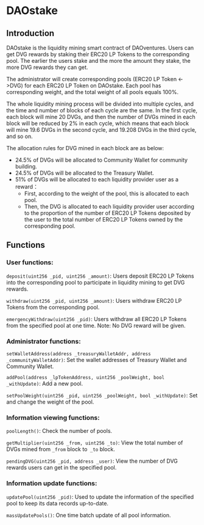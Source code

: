 # DAOstake

## Introduction

DAOstake is the liquidity mining smart contract of DAOventures. Users can get DVG rewards by staking their ERC20 LP Tokens to the corresponding pool. The earlier the users stake and the more the amount they stake, the more DVG rewards they can get.

The administrator will create corresponding pools (ERC20 LP Token <->DVG) for each ERC20 LP Token on DAOstake. Each pool has corresponding weight, and the total weight of all pools equals 100%.

The whole liquidity mining process will be divided into multiple cycles, and the time and number of blocks of each cycle are the same. In the first cycle, each block will mine 20 DVGs, and then the number of DVGs mined in each block will be reduced by 2% in each cycle, which means that each block will mine 19.6 DVGs in the second cycle, and 19.208 DVGs in the third cycle, and so on.

The allocation rules for DVG mined in each block are as below:
- 24.5% of DVGs will be allocated to Community Wallet for community building.
- 24.5% of DVGs will be allocated to the Treasury Wallet.
- 51% of DVGs will be allocated to each liquidity provider user as a reward：
  - First, according to the weight of the pool, this is allocated to each pool.
  - Then, the DVG is allocated to each liquidity provider user according to the proportion of the number of ERC20 LP Tokens deposited by the user to the total number of ERC20 LP Tokens owned by the corresponding pool.



## Functions

### User functions:

`deposit(uint256 _pid, uint256 _amount)`: Users deposit ERC20 LP Tokens into the corresponding pool to participate in liquidity mining to get DVG rewards.

`withdraw(uint256 _pid, uint256 _amount)`: Users withdraw ERC20 LP Tokens from the corresponding pool.

`emergencyWithdraw(uint256 _pid)`: Users withdraw all ERC20 LP Tokens from the specified pool at one time. Note: No DVG reward will be given.

### Administrator functions:

`setWalletAddress(address _treasuryWalletAddr, address _communityWalletAddr)`: Set the wallet addresses of Treasury Wallet and Community Wallet.

`addPool(address _lpTokenAddress, uint256 _poolWeight, bool _withUpdate)`: Add a new pool.

`setPoolWeight(uint256 _pid, uint256 _poolWeight, bool _withUpdate)`: Set and change the weight of the pool.

### Information viewing functions:

`poolLength()`: Check the number of pools.

`getMultiplier(uint256 _from, uint256 _to)`: View the total number of DVGs mined from `_from` block to` _to` block.

`pendingDVG(uint256 _pid, address _user)`: View the number of DVG rewards users can get in the specified pool.

### Information update functions:

`updatePool(uint256 _pid)`: Used to update the information of the specified pool to keep its data records up-to-date.

`massUpdatePools()`: One time batch update of all pool information.